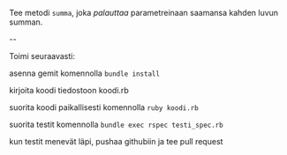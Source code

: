 Tee metodi `summa`, joka _palauttaa_ parametreinaan saamansa kahden luvun summan.

--

Toimi seuraavasti:

asenna gemit komennolla `bundle install`

kirjoita koodi tiedostoon koodi.rb

suorita koodi paikallisesti komennolla `ruby koodi.rb`

suorita testit komennolla `bundle exec rspec testi_spec.rb`

kun testit menevät läpi, pushaa githubiin ja tee pull request